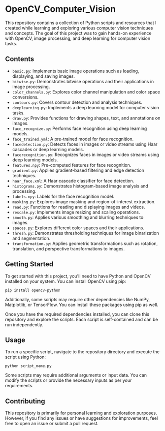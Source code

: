 # OpenCV_Computer_Vision
This repository contains a collection of Python scripts and resources that I created while learning and exploring various computer vision techniques and concepts. The goal of this project was to gain hands-on experience with OpenCV, image processing, and deep learning for computer vision tasks.

## Contents

- `basic.py`: Implements basic image operations such as loading, displaying, and saving images.
- `bitwise.py`: Demonstrates bitwise operations and their applications in image processing.
- `color_channels.py`: Explores color channel manipulation and color space conversions.
- `contours.py`: Covers contour detection and analysis techniques.
- `deeplearning.py`: Implements a deep learning model for computer vision tasks.
- `draw.py`: Provides functions for drawing shapes, text, and annotations on images.
- `face_recognize.py`: Performs face recognition using deep learning models.
- `face_trained.yml`: A pre-trained model for face recognition.
- `facedetection.py`: Detects faces in images or video streams using Haar cascades or deep learning models.
- `facerecognition.py`: Recognizes faces in images or video streams using deep learning models.
- `features.npy`: Pre-computed features for face recognition.
- `gradient.py`: Applies gradient-based filtering and edge detection techniques.
- `haar_face.xml`: A Haar cascade classifier for face detection.
- `histograms.py`: Demonstrates histogram-based image analysis and processing.
- `labels.npy`: Labels for the face recognition model.
- `masking.py`: Explores image masking and region-of-interest extraction.
- `read.py`: Functions for reading and displaying images and videos.
- `rescale.py`: Implements image resizing and scaling operations.
- `smooth.py`: Applies various smoothing and blurring techniques to images.
- `spaces.py`: Explores different color spaces and their applications.
- `thresh.py`: Demonstrates thresholding techniques for image binarization and segmentation.
- `transformation.py`: Applies geometric transformations such as rotation, translation, and perspective transformations to images.

## Getting Started

To get started with this project, you'll need to have Python and OpenCV installed on your system. You can install OpenCV using pip:

```
pip install opencv-python
```

Additionally, some scripts may require other dependencies like NumPy, Matplotlib, or TensorFlow. You can install these packages using pip as well.

Once you have the required dependencies installed, you can clone this repository and explore the scripts. Each script is self-contained and can be run independently.

## Usage

To run a specific script, navigate to the repository directory and execute the script using Python:

```
python script_name.py
```

Some scripts may require additional arguments or input data. You can modify the scripts or provide the necessary inputs as per your requirements.

## Contributing

This repository is primarily for personal learning and exploration purposes. However, if you find any issues or have suggestions for improvements, feel free to open an issue or submit a pull request.


